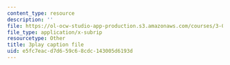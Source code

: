 ```yaml
---
content_type: resource
description: ''
file: https://ol-ocw-studio-app-production.s3.amazonaws.com/courses/3-091sc-introduction-to-solid-state-chemistry-fall-2010/e5fc7eacd7d659c68cdc143005d6193d_vPQ9a_xIqRg.vtt
file_type: application/x-subrip
resourcetype: Other
title: 3play caption file
uid: e5fc7eac-d7d6-59c6-8cdc-143005d6193d
---
```

